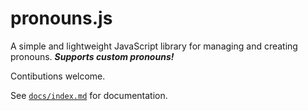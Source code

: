 # pronouns.js

A simple and lightweight JavaScript library for managing and creating pronouns. ***Supports custom pronouns!***

Contibutions welcome.

See [`docs/index.md`](docs/index.md) for documentation.
